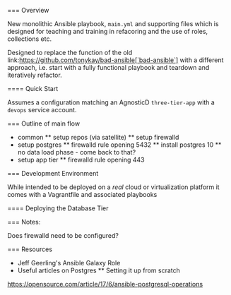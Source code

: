=== Overview

New monolithic Ansible playbook, `main.yml` and supporting files  which is designed for teaching and training in refacoring and
the use of roles, collections etc.

Designed to replace the function of the old link:https://github.com/tonykay/bad-ansible[`bad-ansible`] with a different
approach, i.e. start with a fully functional playbook and teardown and iteratively refactor.


==== Quick Start

Assumes a configuration matching an AgnosticD `three-tier-app` with a `devops` service account.

=== Outline of main flow

* common
** setup repos (via satellite)
** setup firewalld
* setup postgres
** firewalld rule opening 5432
** install postgres 10
** no data load phase - come back to that?
* setup app tier
** firewalld rule opening 443

=== Development Environment

While intended to be deployed on a _real_ cloud or virtualization platform it
comes with a Vagrantfile and associated playbooks

==== Deploying the Database Tier


=== Notes:

Does firewalld need to be configured?

=== Resources

* Jeff Geerling's Ansible Galaxy Role
* Useful articles on Postgres
** Setting it up from scratch

https://opensource.com/article/17/6/ansible-postgresql-operations
